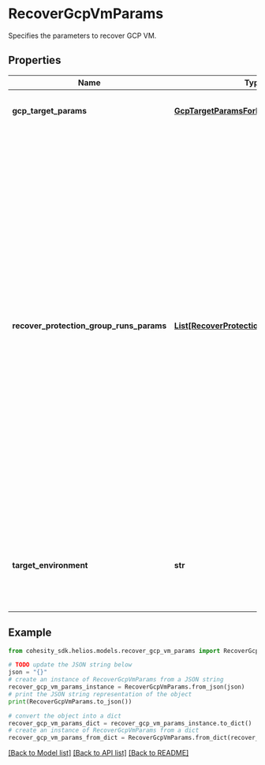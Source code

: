 # RecoverGcpVmParams

Specifies the parameters to recover GCP VM.

## Properties

Name | Type | Description | Notes
------------ | ------------- | ------------- | -------------
**gcp_target_params** | [**GcpTargetParamsForRecoverVm**](GcpTargetParamsForRecoverVm.md) | Specifies the params for recovering to a GCP target. | [optional] 
**recover_protection_group_runs_params** | [**List[RecoverProtectionGroupRunParams]**](RecoverProtectionGroupRunParams.md) | Specifies the Protection Group Runs params to recover. All the VM&#39;s that are successfully backed up by specified Runs will be recovered. This can be specified along with individual snapshots of VMs. User has to make sure that specified Object snapshots and Protection Group Runs should not have any intersection. For example, user cannot specify multiple Runs which has same Object or an Object snapshot and a Run which has same Object&#39;s snapshot. | [optional] 
**target_environment** | **str** | Specifies the environment of the recovery target. The corresponding params below must be filled out. | 

## Example

```python
from cohesity_sdk.helios.models.recover_gcp_vm_params import RecoverGcpVmParams

# TODO update the JSON string below
json = "{}"
# create an instance of RecoverGcpVmParams from a JSON string
recover_gcp_vm_params_instance = RecoverGcpVmParams.from_json(json)
# print the JSON string representation of the object
print(RecoverGcpVmParams.to_json())

# convert the object into a dict
recover_gcp_vm_params_dict = recover_gcp_vm_params_instance.to_dict()
# create an instance of RecoverGcpVmParams from a dict
recover_gcp_vm_params_from_dict = RecoverGcpVmParams.from_dict(recover_gcp_vm_params_dict)
```
[[Back to Model list]](../README.md#documentation-for-models) [[Back to API list]](../README.md#documentation-for-api-endpoints) [[Back to README]](../README.md)


